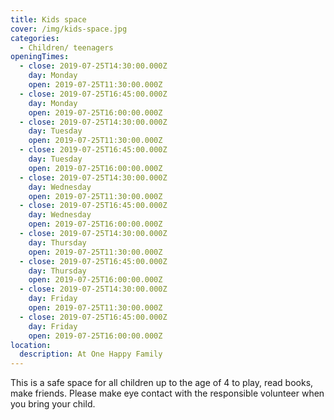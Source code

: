```yaml
---
title: Kids space
cover: /img/kids-space.jpg
categories:
  - Children/ teenagers
openingTimes:
  - close: 2019-07-25T14:30:00.000Z
    day: Monday
    open: 2019-07-25T11:30:00.000Z
  - close: 2019-07-25T16:45:00.000Z
    day: Monday
    open: 2019-07-25T16:00:00.000Z
  - close: 2019-07-25T14:30:00.000Z
    day: Tuesday
    open: 2019-07-25T11:30:00.000Z
  - close: 2019-07-25T16:45:00.000Z
    day: Tuesday
    open: 2019-07-25T16:00:00.000Z
  - close: 2019-07-25T14:30:00.000Z
    day: Wednesday
    open: 2019-07-25T11:30:00.000Z
  - close: 2019-07-25T16:45:00.000Z
    day: Wednesday
    open: 2019-07-25T16:00:00.000Z
  - close: 2019-07-25T14:30:00.000Z
    day: Thursday
    open: 2019-07-25T11:30:00.000Z
  - close: 2019-07-25T16:45:00.000Z
    day: Thursday
    open: 2019-07-25T16:00:00.000Z
  - close: 2019-07-25T14:30:00.000Z
    day: Friday
    open: 2019-07-25T11:30:00.000Z
  - close: 2019-07-25T16:45:00.000Z
    day: Friday
    open: 2019-07-25T16:00:00.000Z
location:
  description: At One Happy Family
---
```

This is a safe space for all children up to the age of 4 to play, read books, make friends. Please make eye contact with the responsible volunteer when you bring your child.
